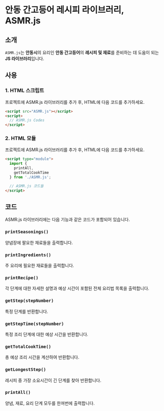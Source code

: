 # 안동 간고등어 레시피 라이브러리, ASMR.js

## 소개

`ASMR.js`는 **안동시**의 요리인 **안동 간고등어**의 **레시피 및 재료**를 준비하는 데 도움이 되는 **JS 라이브러리**입니다.

## 사용

### 1. HTML 스크립트

프로젝트에 ASMR.js 라이브러리를 추가 후, HTML에 다음 코드를 추가하세요.
```html
<script src="ASMR.js"></script>
<script>
  // ASMR.js Codes
</script>
```

### 2. HTML 모듈

프로젝트에 ASMR.js 라이브러리를 추가 후, HTML에 다음 코드를 추가하세요.
```html
<script type="module">
  import {
    printAll,
    getTotalCookTime
  } from './ASMR.js';

  // ASMR.js 코드들
</script>
```

## 코드

ASMR.js 라이브러리에는 다음 기능과 같은 코드가 포함되어 있습니다.

### `printSeasonings()`

양념장에 팔요한 재료들을 출력합니다.

### `printIngredients()`

주 요리에 필요한 재료들을 출력합니다.

### `printRecipe()`

각 단계에 대한 자세한 설명과 예상 시간이 포함된 전체 요리법 목록을 출력합니다.

### `getStep(stepNumber)`

특정 단계를 반환합니다.

### `getStepTime(stepNumber)`

특정 조리 단계에 대한 예상 시간을 반환합니다.

### `getTotalCookTime()`

총 예상 조리 시간을 계산하여 반환합니다.

### `getLongestStep()`

레시피 중 가장 소요시간이 긴 단계를 찾아 반환합니다.

### `printAll()`

양념, 재료, 요리 단계 모두를 한꺼번에 출력합니다.

